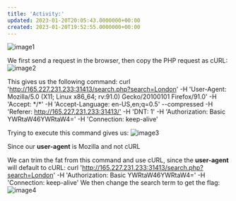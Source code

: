 ```yaml
---
title: 'Activity:'
updated: 2023-01-20T20:05:43.0000000+00:00
created: 2023-01-20T19:52:55.0000000+00:00
---
```


![image1](../../../../../_resources/image1-97.png)

We first send a request in the browser, then copy the PHP request as cURL:
![image2](../../../../../_resources/image2-78.png)

This gives us the following command:
curl '<http://165.227.231.233:31413/search.php?search=London>' -H 'User-Agent: Mozilla/5.0 (X11; Linux x86_64; rv:91.0) Gecko/20100101 Firefox/91.0' -H 'Accept: \*/\*' -H 'Accept-Language: en-US,en;q=0.5' --compressed -H 'Referer: <http://165.227.231.233:31413/'> -H 'DNT: 1' -H 'Authorization: Basic YWRtaW46YWRtaW4=' -H 'Connection: keep-alive'

Trying to execute this command gives us:
![image3](../../../../../_resources/image3-66.png)

Since our **user-agent** is Mozilla and not cURL

We can trim the fat from this command and use cURL, since the **user-agent** will default to cURL:
curl '<http://165.227.231.233:31413/search.php?search=London>' -H 'Authorization: Basic YWRtaW46YWRtaW4=' -H 'Connection: keep-alive'
We then change the search term to get the flag:
![image4](../../../../../_resources/image4-57.png)

